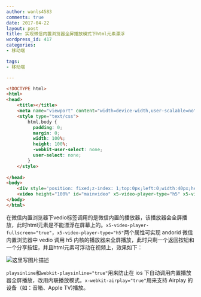 ```yaml
---
author: wanls4583
comments: true
date: 2017-04-22
layout: post
title: 实现微信内置浏览器全屏播放模式下html元素漂浮
wordpress_id: 417
categories:
- 移动端

tags:
- 移动端

---
```

```html
<!DOCTYPE html>
<html>
<head>
    <title></title>
    <meta name="viewport" content="width=device-width,user-scalable=no">
    <style type="text/css">
        html,body {
          padding: 0;
          margin: 0;
          width: 100%;
          height: 100%;
          -webkit-user-select: none; 
          user-select: none;
        }
    </style>
    
</head>
<body>
    <div style='position: fixed;z-index: 1;top:0px;left:0;width:40px;height: 40px;background-color: red'></div>
    <video height="100%" id="mainvideo" x5-video-player-type="h5" x5-video-player-fullscreen="true" x-webkit-airplay="true" playsinline webkit-playsinline="true"  src="http://7xvl2z.com1.z0.glb.clouddn.com/nigg2.mp4"></video>
</body>
</html>
```
在微信内置浏览器下vedio标签调用的是微信内置的播放器，该播放器会全屏播放，此时html元素是不能漂浮在屏幕上的。`x5-video-player-fullscreen="true"`，`x5-video-player-type="h5"`两个属性可实现 andorid 微信内置浏览器中 vedio 调用 h5 内核的播放器来全屏播放，此时只剩一个返回按钮和一个分享按钮，并且html元素可浮动在视频上，效果如下：

![这里写图片描述](https://wanls4583.github.io/images/posts/移动端/2017-04-22-实现微信内置浏览器全屏播放模式下html元素漂浮-1.jpg)

`playsinline`和`webkit-playsinline="true"`用来防止在 ios 下自动调用内置播放器全屏播放，改用内联播放模式。`x-webkit-airplay="true"`用来支持 Airplay 的设备（如：音箱、Apple TV)播放。

